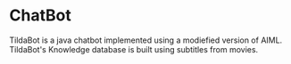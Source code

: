 ChatBot
=======
TildaBot is a java chatbot implemented using a modiefied version of AIML. TildaBot's Knowledge database is built using subtitles from movies.
